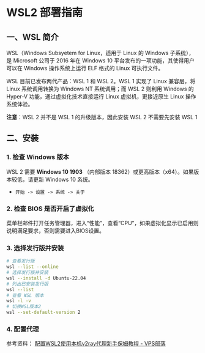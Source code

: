 # WSL2 部署指南



## 一、WSL 简介[​](https://docs.eesast.com/docs/tools/wsl#wsl-%E7%AE%80%E4%BB%8B "Direct link to WSL 简介")

WSL（Windows Subsyetem for Linux，适用于 Linux 的 Windows 子系统），是 Microsoft 公司于 2016 年在 Windows 10 平台发布的一项功能，其使得用户可以在 Windows 操作系统上运行 ELF 格式的 Linux 可执行文件。

WSL 目前已发布两代产品：WSL 1 和 WSL 2。WSL 1 实现了 Linux 兼容层，将 Linux 系统调用转换为 Windows NT 系统调用；而 WSL 2 则利用 Windows 的 Hyper-V 功能，通过虚拟化技术直接运行 Linux 虚拟机，更接近原生 Linux 操作系统体验。

**注意**：WSL 2 并不是 WSL 1 的升级版本，因此安装 WSL 2 不需要先安装 WSL 1

## 二、安装

### 1. 检查 Windows 版本[​](https://docs.eesast.com/docs/tools/wsl#%E7%AC%AC%E4%B8%80%E6%AD%A5%E6%A3%80%E6%9F%A5-windows-%E7%89%88%E6%9C%AC "Direct link to 第一步：检查 Windows 版本")

WSL 2 需要 **Windows 10 1903** （内部版本 18362）或更高版本（x64）。如果版本较低，请更新 Windows 10 系统。

- `开始 -> 设置 -> 系统 -> 关于`

### 2. 检查 BIOS 是否开启了虚拟化[​](https://docs.eesast.com/docs/tools/wsl#%E7%AC%AC%E4%BA%8C%E6%AD%A5%E6%A3%80%E6%9F%A5-bios-%E6%98%AF%E5%90%A6%E5%BC%80%E5%90%AF%E4%BA%86%E8%99%9A%E6%8B%9F%E5%8C%96 "Direct link to 第二步：检查 BIOS 是否开启了虚拟化")

菜单栏邮件打开任务管理器，进入“性能”，查看“CPU”，如果虚拟化显示已启用则说明满足要求，否则需要进入BIOS设置。

### 3. 选择发行版并安装

```bash
# 查看发行版
wsl --list --online
# 选择发行版并安装
wsl --install -d Ubuntu-22.04
# 列出已安装发行版
wsl --list
# 查看 WSL 版本
wsl -l -v
# 切换WSL版本2
wsl --set-default-version 2
```

### 4. 配置代理

参考资料： [配置WSL2使用本机v2ray代理新手保姆教程 - VPS部落](https://ivpsr.com/2484.html)
